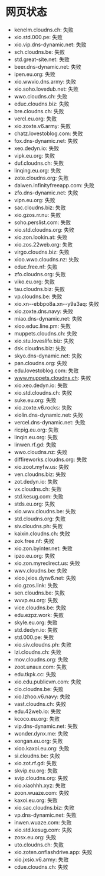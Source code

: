 # 网页状态
- kenelm.cloudns.ch: 失败
- xio.std.000.pe: 失败
- xio.vip.dns-dynamic.net: 失败
- sch.cloudns.be: 失败
- std.great-site.net: 失败
- beer.dns-dynamic.net: 失败
- ipen.eu.org: 失败
- xio.wwvio.dns.army: 失败
- xio.soho.lovedub.net: 失败
- wwo.cloudns.ch: 失败
- educ.cloudns.biz: 失败
- bre.cloudns.ch: 失败
- vercl.eu.org: 失败
- xio.zoxte.v6.army: 失败
- chatz.lovestoblog.com: 失败
- fox.dns-dynamic.net: 失败
- xeo.dedyn.io: 失败
- vipk.eu.org: 失败
- duf.cloudns.ch: 失败
- linqing.eu.org: 失败
- zote.cloudns.org: 失败
- daiwen.infinityfreeapp.com: 失败
- zfo.dns-dynamic.net: 失败
- vipn.eu.org: 失败
- sac.cloudns.biz: 失败
- xio.gzos.rr.nu: 失败
- soho.perslist.com: 失败
- xio.std.cloudns.org: 失败
- xio.zon.lookin.at: 失败
- xio.zos.22web.org: 失败
- virgo.cloudns.biz: 失败
- xioo.wwo.cloudns.nz: 失败
- educ.free.nf: 失败
- zfo.cloudns.org: 失败
- viko.eu.org: 失败
- tau.cloudns.biz: 失败
- vp.cloudns.be: 失败
- xio.xn--ebbpo8a.xn--y9a3aq: 失败
- xio.zoxte.dns.navy: 失败
- miao.dns-dynamic.net: 失败
- xioo.educ.line.pm: 失败
- muppets.cloudns.ch: 失败
- xio.stu.loveslife.biz: 失败
- dsk.cloudns.biz: 失败
- skyo.dns-dynamic.net: 失败
- pan.cloudns.org: 失败
- edu.lovestoblog.com: 失败
- www.muppets.cloudns.ch: 失败
- xio.xeo.dedyn.io: 失败
- xio.std.cloudns.ch: 失败
- suke.eu.org: 失败
- xio.zoxte.v6.rocks: 失败
- xiolin.dns-dynamic.net: 失败
- vercel.dns-dynamic.net: 失败
- ricpig.eu.org: 失败
- linqin.eu.org: 失败
- linwen.rf.gd: 失败
- wwo.cloudns.nz: 失败
- diffireworks.cloudns.org: 失败
- xio.zoot.myfw.us: 失败
- ven.cloudns.biz: 失败
- zot.dedyn.io: 失败
- vx.cloudns.ch: 失败
- std.kesug.com: 失败
- stds.eu.org: 失败
- xio.wwv.cloudns.be: 失败
- std.cloudns.org: 失败
- siv.cloudns.ph: 失败
- kaixin.cloudns.ch: 失败
- zok.free.nf: 失败
- xio.zon.byinter.net: 失败
- ipzo.eu.org: 失败
- xio.zon.myredirect.us: 失败
- wwv.cloudns.be: 失败
- xioo.jxios.dynv6.net: 失败
- xio.gzos.link: 失败
- sen.cloudns.be: 失败
- wvvp.eu.org: 失败
- vice.cloudns.be: 失败
- edu.ezpz.work: 失败
- skyle.eu.org: 失败
- std.dedyn.io: 失败
- std.000.pe: 失败
- xio.siv.cloudns.ph: 失败
- lzi.cloudns.ch: 失败
- mov.cloudns.org: 失败
- zoot.unaux.com: 失败
- edu.tkpk.cc: 失败
- xio.edu.publicvm.com: 失败
- clo.cloudns.be: 失败
- xio.lzhoo.v6.navy: 失败
- vast.cloudns.ch: 失败
- edu.42web.io: 失败
- kcoco.eu.org: 失败
- vip.dns-dynamic.net: 失败
- wonder.dynx.me: 失败
- xongan.eu.org: 失败
- xioo.kaxoi.eu.org: 失败
- si.cloudns.be: 失败
- xio.zot.rf.gd: 失败
- skvip.eu.org: 失败
- svip.cloudns.org: 失败
- xio.xiaohhh.xyz: 失败
- zoon.wuaze.com: 失败
- kaxoi.eu.org: 失败
- xio.sac.cloudns.biz: 失败
- vp.dns-dynamic.net: 失败
- inwen.wuaze.com: 失败
- xio.std.kesug.com: 失败
- zosx.eu.org: 失败
- uto.cloudns.ch: 失败
- xio.zoten.onflashdrive.app: 失败
- xio.jxsio.v6.army: 失败
- cdue.cloudns.ch: 失败
